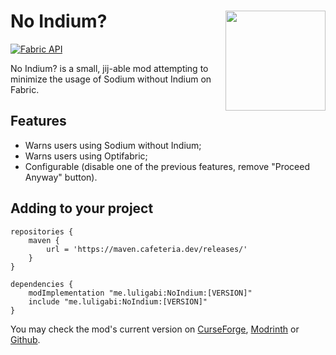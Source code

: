 # No Indium? <img src="https://imgur.com/MB3Sjpt.png" align="right" width="160"/>

[![Fabric API](https://images2.imgbox.com/8e/38/bfInI5qv_o.png)](https://www.curseforge.com/minecraft/mc-mods/fabric-api)

No Indium? is a small, jij-able mod attempting to minimize the usage of Sodium without Indium on Fabric.

## Features

- Warns users using Sodium without Indium;
- Warns users using Optifabric;
- Configurable (disable one of the previous features, remove "Proceed Anyway" button).


## Adding to your project

```
repositories {
    maven {
        url = 'https://maven.cafeteria.dev/releases/'
    }
}

dependencies {
    modImplementation "me.luligabi:NoIndium:[VERSION]"
    include "me.luligabi:NoIndium:[VERSION]"
}
```

You may check the mod's current version on [CurseForge](https://www.curseforge.com/minecraft/mc-mods/no-indium/files), [Modrinth](https://modrinth.com/mod/no-indium/versions) or [Github](https://github.com/Luligabi1/NoIndium/blob/1.20/gradle.properties#L9).
